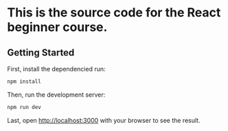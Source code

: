 # This is the source code for the React beginner course.

## Getting Started

First, install the dependencied run:

```bash
npm install
```

Then, run the development server:

```bash
npm run dev
```

Last, open [http://localhost:3000](http://localhost:3000) with your browser to see the result.
